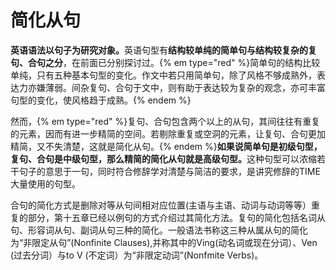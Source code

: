 # 简化从句

<b>英语语法以**句子**为研究对象。</b>英语句型有<b>结构较单纯的**简单句**与结构较复杂的**复句**、**合句**之分</b>，在前面已分别探讨过。{% em type="red" %}简单句的结构比较单纯，只有五种基本句型的变化。作文中若只用简单句，除了风格不够成熟外，表达力亦嫌薄弱。间杂复句、合句于文中，则有助于表达较为复杂的观念，亦可丰富句型的变化，使风格趋于成熟。{% endem %}  

然而，{% em type="red" %}复句、合句包含两个以上的从句，其间往往有重复的元素，因而有进一步精简的空间。若剔除重复或空洞的元素，让复句、合句更加精简，又不失清楚，这就是简化从句。{% endem %}<b>如果说简单句是初级句型，复句、合句是中级句型，那么精简的简化从句就是高级句型。</b>这种句型可以浓缩若干句子的意思于一句，同时符合修辞学对清楚与简洁的要求，是讲究修辞的TIME大量使用的句型。  

合句的简化方式是删除对等从句间相对应位置(主语与主语、动词与动词等等）重复的部分，第十五章已经以例句的方式介绍过其简化方法。复句的简化包括名词从句、形容词从句、副词从句三种的简化。一般语法书称这三种从属从句的简化为“非限定从句”(Nonfinite Clauses),并称其中的Ving(动名词或现在分词）、Ven (过去分词）与to V (不定词）为“非限定动词”(Nonfmite Verbs)。
